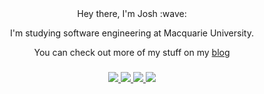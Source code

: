 <div align="center">
 Hey there, I'm Josh :wave:
 
 I'm studying software engineering at Macquarie University.

 You can check out more of my stuff on my [blog](https://gh-syn.github.io/Blog/)
 
<h3></h3>
  <a href="https://gh-syn.github.io/Blog/">
    <img src="https://img.shields.io/badge/RSS-FFA500?style=for-the-badge&logo=rss&logoColor=white">
  </a>
  <a href="https://www.linkedin.com/in/joshua-rose-80b8a8276/">
    <img src="https://img.shields.io/badge/LinkedIn-0077B5?style=for-the-badge&logo=linkedin&logoColor=white">
  </a>
  <a href="https://leetcode.com/cyr3/">
    <img src="https://img.shields.io/badge/-LeetCode-FFA116?style=for-the-badge&logo=LeetCode&logoColor=black">
  </a>
  <a href="https://app.slack.com/client/T05CMJF10R5/C05D4HJBV36">
    <img src="https://img.shields.io/badge/Slack-4A154B?style=for-the-badge&logo=slack&logoColor=white">
  </a>
</div>

<br>
<h1>
 <br>
</h1>
